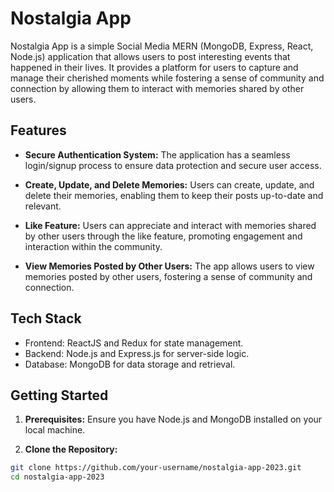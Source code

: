 # Nostalgia App

Nostalgia App  is a simple Social Media MERN (MongoDB, Express, React, Node.js) application that allows users to post interesting events that happened in their lives. It provides a platform for users to capture and manage their cherished moments while fostering a sense of community and connection by allowing them to interact with memories shared by other users.

## Features

- **Secure Authentication System:** The application has a seamless login/signup process to ensure data protection and secure user access.

- **Create, Update, and Delete Memories:** Users can create, update, and delete their memories, enabling them to keep their posts up-to-date and relevant.

- **Like Feature:** Users can appreciate and interact with memories shared by other users through the like feature, promoting engagement and interaction within the community.

- **View Memories Posted by Other Users:** The app allows users to view memories posted by other users, fostering a sense of community and connection.

## Tech Stack

- Frontend: ReactJS and Redux for state management.
- Backend: Node.js and Express.js for server-side logic.
- Database: MongoDB for data storage and retrieval.

## Getting Started

1. **Prerequisites:** Ensure you have Node.js and MongoDB installed on your local machine.

2. **Clone the Repository:**

```bash
git clone https://github.com/your-username/nostalgia-app-2023.git
cd nostalgia-app-2023
